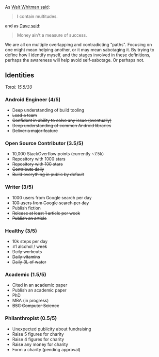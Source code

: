 As [Walt Whitman said](https://poets.org/poem/song-myself-51):

> I contain multitudes.

and as [Dave said](https://genius.com/Dave-picture-me-lyrics):

> Money ain't a measure of success.

We are all on multiple overlapping and contradicting "paths". Focusing on one might mean helping another, or it may mean sabotaging it. By trying to define how I identify myself, and the stages involved in these definitions, perhaps the awareness will help avoid self-sabotage. Or perhaps not. 

## Identities

*Total: 15.5/30*

### Android Engineer (4/5)

- Deep understanding of build tooling
- ~~Lead a team~~
- ~~Confident in ability to solve any issue (eventually)~~
- ~~Deep understanding of common Android libraries~~
- ~~Deliver a major feature~~

### Open Source Contributor (3.5/5)

- 10,000 StackOverflow points (currently ~7.5k)
- Repository with 1000 stars
- ~~Repository with 100 stars~~
- ~~Contribute daily~~
- ~~Build everything in public by default~~

### Writer (3/5)

- 1000 users from Google search per day
- ~~100 users from Google search per day~~
- Publish fiction
- ~~Release at least 1 article per week~~
- ~~Publish an article~~

### Healthy (3/5)

- 10k steps per day
- ≤1 alcohol / week
- ~~Daily workouts~~
- ~~Daily vitamins~~
- ~~Daily 3L of water~~

### Academic (1.5/5)

- Cited in an academic paper
- Publish an academic paper
- PhD
- MBA (in progress)
- ~~BSC Computer Science~~

### Philanthropist (0.5/5)

- Unexpected publicity about fundraising
- Raise 5 figures for charity
- Raise 4 figures for charity
- Raise any money for charity
- Form a charity (pending approval)